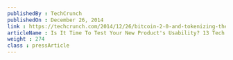 ```yaml
---
publishedBy : TechCrunch
publishedOn : December 26, 2014
link : https://techcrunch.com/2014/12/26/bitcoin-2-0-and-tokenizing-the-user-experience/
articleName : Is It Time To Test Your New Product's Usability? 13 Tech Experts Weigh In
weight : 274 
class : pressArticle
---
```

